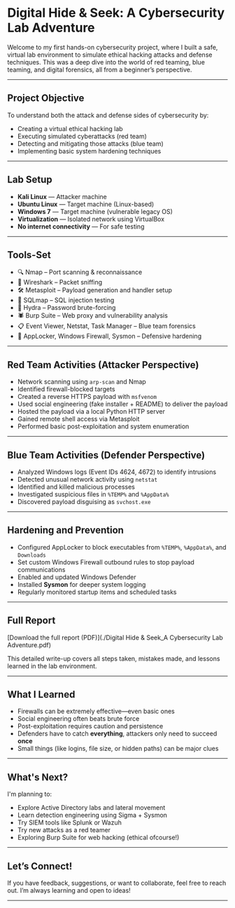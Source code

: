 # Digital Hide & Seek: A Cybersecurity Lab Adventure

Welcome to my first hands-on cybersecurity project, where I built a safe, virtual lab environment to simulate ethical hacking attacks and defense techniques. This was a deep dive into the world of red teaming, blue teaming, and digital forensics, all from a beginner’s perspective.

---

## Project Objective

To understand both the attack and defense sides of cybersecurity by:
- Creating a virtual ethical hacking lab
- Executing simulated cyberattacks (red team)
- Detecting and mitigating those attacks (blue team)
- Implementing basic system hardening techniques

---

## Lab Setup

- **Kali Linux** — Attacker machine
- **Ubuntu Linux** — Target machine (Linux-based)
- **Windows 7** — Target machine (vulnerable legacy OS)
- **Virtualization** — Isolated network using VirtualBox
- **No internet connectivity** — For safe testing

---

## Tools-Set

- 🔍 Nmap – Port scanning & reconnaissance  
- 🦈 Wireshark – Packet sniffing  
- 🛠️ Metasploit – Payload generation and handler setup  
- 💉 SQLmap – SQL injection testing  
- 🔐 Hydra – Password brute-forcing  
- 🕷️ Burp Suite – Web proxy and vulnerability analysis  
- 📋 Event Viewer, Netstat, Task Manager – Blue team forensics  
- 🧱 AppLocker, Windows Firewall, Sysmon – Defensive hardening  

---

## Red Team Activities (Attacker Perspective)

- Network scanning using `arp-scan` and Nmap
- Identified firewall-blocked targets
- Created a reverse HTTPS payload with `msfvenom`
- Used social engineering (fake installer + README) to deliver the payload
- Hosted the payload via a local Python HTTP server
- Gained remote shell access via Metasploit
- Performed basic post-exploitation and system enumeration

---

## Blue Team Activities (Defender Perspective)

- Analyzed Windows logs (Event IDs 4624, 4672) to identify intrusions
- Detected unusual network activity using `netstat`
- Identified and killed malicious processes
- Investigated suspicious files in `%TEMP%` and `%AppData%`
- Discovered payload disguising as `svchost.exe`

---

## Hardening and Prevention

- Configured AppLocker to block executables from `%TEMP%`, `%AppData%`, and `Downloads`
- Set custom Windows Firewall outbound rules to stop payload communications
- Enabled and updated Windows Defender
- Installed **Sysmon** for deeper system logging
- Regularly monitored startup items and scheduled tasks

---

## Full Report

[Download the full report (PDF)](./Digital Hide & Seek_A Cybersecurity Lab Adventure.pdf)

This detailed write-up covers all steps taken, mistakes made, and lessons learned in the lab environment.

---

## What I Learned

- Firewalls can be extremely effective—even basic ones
- Social engineering often beats brute force
- Post-exploitation requires caution and persistence
- Defenders have to catch **everything**, attackers only need to succeed **once**
- Small things (like logins, file size, or hidden paths) can be major clues

---

## What's Next?

I'm planning to:
- Explore Active Directory labs and lateral movement
- Learn detection engineering using Sigma + Sysmon
- Try SIEM tools like Splunk or Wazuh
- Try new attacks as a red teamer
- Exploring Burp Suite for web hacking (ethical ofcourse!)

---

## Let’s Connect!

If you have feedback, suggestions, or want to collaborate, feel free to reach out. I’m always learning and open to ideas!

---

